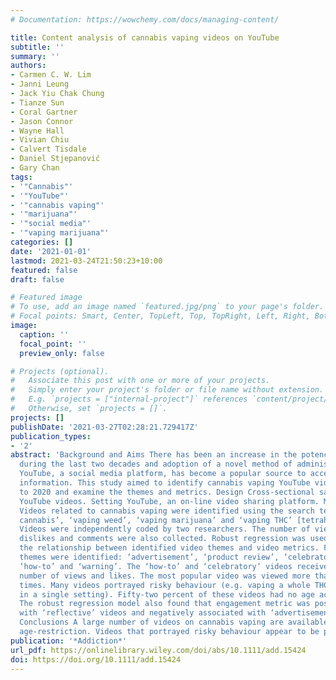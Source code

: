 ```yaml
---
# Documentation: https://wowchemy.com/docs/managing-content/

title: Content analysis of cannabis vaping videos on YouTube
subtitle: ''
summary: ''
authors:
- Carmen C. W. Lim
- Janni Leung
- Jack Yiu Chak Chung
- Tianze Sun
- Coral Gartner
- Jason Connor
- Wayne Hall
- Vivian Chiu
- Calvert Tisdale
- Daniel Stjepanović
- Gary Chan
tags:
- '"Cannabis"'
- '"YouTube"'
- '"cannabis vaping"'
- '"marijuana"'
- '"social media"'
- '"vaping marijuana"'
categories: []
date: '2021-01-01'
lastmod: 2021-03-24T21:50:23+10:00
featured: false
draft: false

# Featured image
# To use, add an image named `featured.jpg/png` to your page's folder.
# Focal points: Smart, Center, TopLeft, Top, TopRight, Left, Right, BottomLeft, Bottom, BottomRight.
image:
  caption: ''
  focal_point: ''
  preview_only: false

# Projects (optional).
#   Associate this post with one or more of your projects.
#   Simply enter your project's folder or file name without extension.
#   E.g. `projects = ["internal-project"]` references `content/project/deep-learning/index.md`.
#   Otherwise, set `projects = []`.
projects: []
publishDate: '2021-03-27T02:28:21.729417Z'
publication_types:
- '2'
abstract: 'Background and Aims There has been an increase in the potency of cannabis
  during the last two decades and adoption of a novel method of administration—vaping.
  YouTube, a social media platform, has become a popular source to access cannabis-related
  information. This study aimed to identify cannabis vaping YouTube videos from 2016
  to 2020 and examine the themes and metrics. Design Cross-sectional sample of 200
  YouTube videos. Setting YouTube, an on-line video sharing platform. Measurements
  Videos related to cannabis vaping were identified using the search terms: ‘vaping
  cannabis’, ‘vaping weed’, ‘vaping marijuana’ and ‘vaping THC’ [tetrahydrocannabinol].
  Videos were independently coded by two researchers. The number of views, likes,
  dislikes and comments were also collected. Robust regression was used to analyse
  the relationship between identified video themes and video metrics. Findings Six
  themes were identified: ‘advertisement’, ‘product review’, ‘celebratory’, ‘reflective’,
  ‘how-to’ and ‘warning’. The ‘how-to’ and ‘celebratory’ videos received the highest
  number of views and likes. The most popular video was viewed more than 4 000 000
  times. Many videos portrayed risky behaviour (e.g. vaping a whole THC cartridge
  in a single setting). Fifty-two percent of these videos had no age access restrictions.
  The robust regression model also found that engagement metric was positively associated
  with ‘reflective’ videos and negatively associated with ‘advertisement’ videos.
  Conclusions A large number of videos on cannabis vaping are available on-line without
  age-restriction. Videos that portrayed risky behaviour appear to be prevalent.'
publication: '*Addiction*'
url_pdf: https://onlinelibrary.wiley.com/doi/abs/10.1111/add.15424
doi: https://doi.org/10.1111/add.15424
---
```

